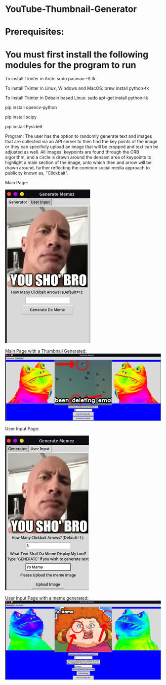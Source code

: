 # YouTube-Thumbnail-Generator
# Prerequisites:

# You must first install the following modules for the program to run

To install Tkinter in Arch:
sudo pacman -S tk

To install Tkinter in Linux, Windows and MacOS:
brew install python-tk

To install Tkinter in Debain based Linux:
sudo apt-get install python-tk

pip install opencv-python

pip install scipy

pip install Pyside6

Program:
The user has the option to randomly generate text and images that are collected via an API server to then find the key points of the image or they can specificly upload an image that will be cropped and text can be adjusted as well. All images' keypoints are found through the ORB algorithm, and a circle is drawn around the densest area of keypoints to highlight a main section of the image, unto which then and arrow will be drawn around, further reflecting the common social media approach to publicity known as, "Clickbait".

Main Page:

![Screenshots/Screenshot_1.png](https://github.com/eeden2/YouTube-Thumbnail-Generator/blob/932cc56ade5448e96debaa98190b35a0e8eddec4/Screenshots/Screenshot_1.png)


Main Page with a Thumbnail Generated:
![Screenshots/Screenshot_2.png](https://github.com/eeden2/YouTube-Thumbnail-Generator/blob/932cc56ade5448e96debaa98190b35a0e8eddec4/Screenshots/Screenshot_2.png)


User Input Page:

![Screenshots/Screenshot_3.png](https://github.com/eeden2/YouTube-Thumbnail-Generator/blob/932cc56ade5448e96debaa98190b35a0e8eddec4/Screenshots/Screenshot_3.png)


User Input Page with a meme generated:
![Screenshots/Screenshot_4.png](https://github.com/eeden2/YouTube-Thumbnail-Generator/blob/932cc56ade5448e96debaa98190b35a0e8eddec4/Screenshots/Screenshot_4.png)
